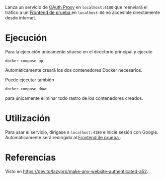 Lanza un servicio de [OAuth Proxy](https://hub.docker.com/r/bitnami/oauth2-proxy) en `localhost:4180` que reenviará el tráfico a un [Frontend de prueba ](/frontend_mocked/) en `localhost:80` no accesible directamente desde internet.

# Ejecución
Para la ejecución únicamente situese en el directorio principal y ejecute

```shell
docker-compose up
```
Automáticamente creará los dos contenedores Docker necesarios.

Puede ejecutar también

```shell
docker-compose down
```
para únicamente eliminar todo rastro de los contenedores creados.

# Utilización
Para usar el servicio, dirigase a `localhost:4180` e inicie sesión con Google. Automáticamente será redirigido al [Frontend de prueba ](/frontend_mocked/).

# Referencias
Visto en https://dev.to/lazypro/make-any-website-authenticated-a52.